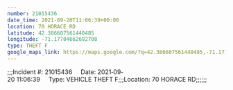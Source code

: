 ```yaml
---
number: 21015436
date_time: 2021-09-20T11:06:39+00:00
location: 70 HORACE RD
latitude: 42.386607561440485
longitude: -71.17784662692708
type: THEFT F
google_maps_link: https://maps.google.com/?q=42.386607561440485,-71.17784662692708
---
```


;;;Incident #: 21015436     Date: 2021‐09‐20 11:06:39     Type: VEHICLE THEFT F;;;Location: 70 HORACE RD;;;;;;
